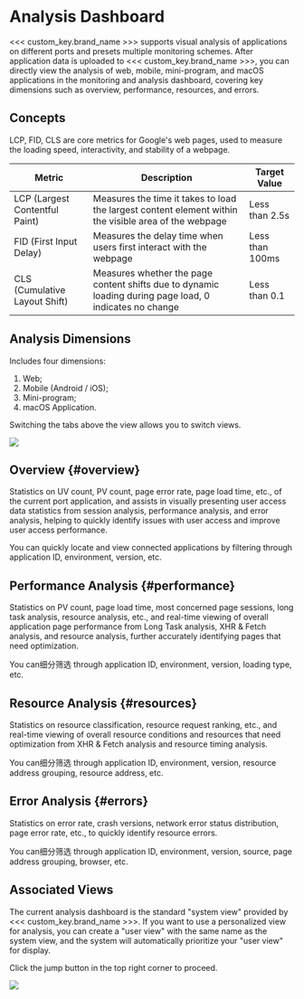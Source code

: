 # Analysis Dashboard

<<< custom_key.brand_name >>> supports visual analysis of applications on different ports and presets multiple monitoring schemes. After application data is uploaded to <<< custom_key.brand_name >>>, you can directly view the analysis of web, mobile, mini-program, and macOS applications in the monitoring and analysis dashboard, covering key dimensions such as overview, performance, resources, and errors.

## Concepts

LCP, FID, CLS are core metrics for Google's web pages, used to measure the loading speed, interactivity, and stability of a webpage.

| Metric | Description | Target Value |
| --- | --- | --- |
| LCP (Largest Contentful Paint) | Measures the time it takes to load the largest content element within the visible area of the webpage | Less than 2.5s |
| FID (First Input Delay) | Measures the delay time when users first interact with the webpage | Less than 100ms |
| CLS (Cumulative Layout Shift) | Measures whether the page content shifts due to dynamic loading during page load, 0 indicates no change | Less than 0.1 |

## Analysis Dimensions

Includes four dimensions:

1. Web;
2. Mobile (Android / iOS);
3. Mini-program;
4. macOS Application.

Switching the tabs above the view allows you to switch views.

<!--
**Note**: Under the **macOS** application type, <<< custom_key.brand_name >>> will default to displaying up to five views. You can search via the search bar to locate:

- Enter Application ID: List views bound to the current application ID;  
- Enter View Name: List all matching bound views.


-->

![](img/board.gif)

## Overview {#overview}

Statistics on UV count, PV count, page error rate, page load time, etc., of the current port application, and assists in visually presenting user access data statistics from session analysis, performance analysis, and error analysis, helping to quickly identify issues with user access and improve user access performance.

You can quickly locate and view connected applications by filtering through application ID, environment, version, etc.

## Performance Analysis {#performance}

Statistics on PV count, page load time, most concerned page sessions, long task analysis, resource analysis, etc., and real-time viewing of overall application page performance from Long Task analysis, XHR & Fetch analysis, and resource analysis, further accurately identifying pages that need optimization.

You can细分筛选 through application ID, environment, version, loading type, etc.

## Resource Analysis {#resources}

Statistics on resource classification, resource request ranking, etc., and real-time viewing of overall resource conditions and resources that need optimization from XHR & Fetch analysis and resource timing analysis.

You can细分筛选 through application ID, environment, version, resource address grouping, resource address, etc.

## Error Analysis {#errors}

Statistics on error rate, crash versions, network error status distribution, page error rate, etc., to quickly identify resource errors.

You can细分筛选 through application ID, environment, version, source, page address grouping, browser, etc.

<!--
![](img/overview-4.png)
![](img/overview-1.png)
![](img/overview-2.png)
![](img/overview-3.png)
-->

## Associated Views

The current analysis dashboard is the standard "system view" provided by <<< custom_key.brand_name >>>. If you want to use a personalized view for analysis, you can create a "user view" with the same name as the system view, and the system will automatically prioritize your "user view" for display.

Click the jump button in the top right corner to proceed.

![](img/board.png)